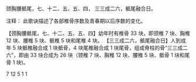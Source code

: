 颈胸腰骶尾，七、十二、五、五、四，
三三成二六，骶尾融合日。

注释：
此歌诀描述了各部椎骨序数及青春期以后序数的变化。

【颈胸腰骶尾，七、十二、五、五、四】幼年时有椎骨 33 块，即颈椎 7 块、胸椎 12 块、腰椎 5 块、骶椎 5 块和尾椎 4 块。
【三三成二六，骶尾融合日】人到成年 5 块骶椎融合成 1 块骶骨，4 块尾椎融合成 1 块尾骨，组成脊柱的骨“三三成二六”，即由 33 块合成为 26 块（颈椎 7 块、胸椎 12 块、腰椎 5 块、骶骨 1 块和尾骨 1 块)。

7 12  5 1 1 